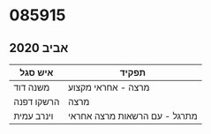 # 085915

## אביב 2020

| איש סגל | תפקיד |
| ---- | ---- |
| משנה דוד | מרצה - אחראי מקצוע |
| הרשקו דפנה | מרצה |
| וינרב עמית | מתרגל - עם הרשאות מרצה אחראי |

